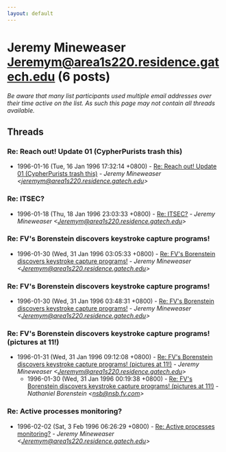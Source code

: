 ```yaml
---
layout: default
---
```


# Jeremy Mineweaser <Jeremym@area1s220.residence.gatech.edu> (6 posts)

_Be aware that many list participants used multiple email addresses over their time active on the list. As such this page may not contain all threads available._

## Threads

### Re: Reach out! Update 01  (CypherPurists trash this)
+ 1996-01-16 (Tue, 16 Jan 1996 17:32:14 +0800) - [Re: Reach out! Update 01  (CypherPurists trash this)](/archive/1996/01/03014d8372960dfb4a17e788612b9f48cfc5c156307ce18e14cb682be0ba2524) - _Jeremy Mineweaser \<jeremym@area1s220.residence.gatech.edu\>_

### Re: ITSEC?
+ 1996-01-18 (Thu, 18 Jan 1996 23:03:33 +0800) - [Re: ITSEC?](/archive/1996/01/62c2941a6cfc0af57abcf9e635d452bdf7abf3e9d80863324a5d33c6a65e829a) - _Jeremy Mineweaser \<Jeremym@area1s220.residence.gatech.edu\>_

### Re: FV's Borenstein discovers keystroke capture programs!
+ 1996-01-30 (Wed, 31 Jan 1996 03:05:33 +0800) - [Re: FV's Borenstein discovers keystroke capture programs!](/archive/1996/01/7d59a03c4d304bf65e9f860221768614e85be67c32055a357343dabe59512011) - _Jeremy Mineweaser \<Jeremym@area1s220.residence.gatech.edu\>_

### Re: FV's Borenstein discovers keystroke capture programs!
+ 1996-01-30 (Wed, 31 Jan 1996 03:48:31 +0800) - [Re: FV's Borenstein discovers keystroke capture programs!](/archive/1996/01/d29eade9829b0e7739c76906a8772bb5113a46e1c924908503d0a18017b25b61) - _Jeremy Mineweaser \<Jeremym@area1s220.residence.gatech.edu\>_

### Re: FV's Borenstein discovers keystroke capture programs! (pictures at 11!)
+ 1996-01-31 (Wed, 31 Jan 1996 09:12:08 +0800) - [Re: FV's Borenstein discovers keystroke capture programs! (pictures at 11!)](/archive/1996/01/a126d2e1a845eeffac2957f803ad702c0634e2a0c0e17e5d4c29aea041a9582a) - _Jeremy Mineweaser \<Jeremym@area1s220.residence.gatech.edu\>_
  + 1996-01-30 (Wed, 31 Jan 1996 00:19:38 +0800) - [Re: FV's Borenstein discovers keystroke capture programs! (pictures at 11!)](/archive/1996/01/47bdc19fa9b4c77f5689b5f105e193391c16232ee5bf5af7533116c185e6d490) - _Nathaniel Borenstein \<nsb@nsb.fv.com\>_

### Re: Active processes monitoring?
+ 1996-02-02 (Sat, 3 Feb 1996 06:26:29 +0800) - [Re: Active processes monitoring?](/archive/1996/02/49aac728ac0057922124669af11a5dc7cc62837fefb43dd4d521293eb33ec543) - _Jeremy Mineweaser \<Jeremym@area1s220.residence.gatech.edu\>_

